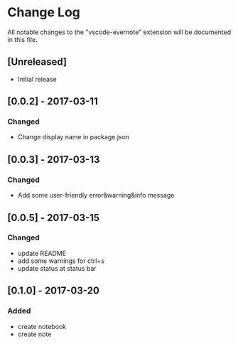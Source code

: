 # Change Log
All notable changes to the "vscode-evernote" extension will be documented in this file.

## [Unreleased]
- Initial release

## [0.0.2] - 2017-03-11
### Changed
- Change display name in package.json

## [0.0.3] - 2017-03-13
### Changed
- Add some user-friendly error&warning&info message

## [0.0.5] - 2017-03-15
### Changed
- update README
- add some warnings for ctrl+s
- update status at status bar 

## [0.1.0] - 2017-03-20
### Added
- create notebook
- create note
